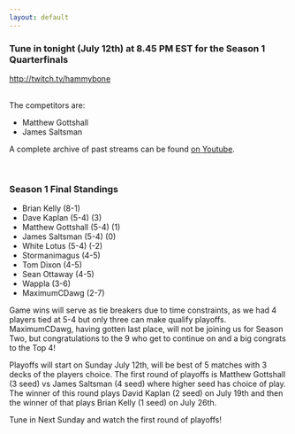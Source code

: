 ```yaml
---
layout: default
---
```


### Tune in tonight (July 12th) at 8.45 PM EST for the Season 1 Quarterfinals
<a href="http://twitch.tv/hammybone">http://twitch.tv/hammybone</a>

<br />
The competitors are:

- Matthew Gottshall
- James Saltsman

A complete archive of past streams can be found <a href="https://www.youtube.com/user/SpaceStormy/videos">on Youtube</a>.

<br />

### Season 1 Final Standings

- Brian Kelly (8-1)
- Dave Kaplan (5-4) (3)
- Matthew Gottshall (5-4) (1)
- James Saltsman (5-4) (0)
- White Lotus (5-4) (-2)
- Stormanimagus (4-5)
- Tom Dixon (4-5)
- Sean Ottaway (4-5)
- Wappla (3-6)
- MaximumCDawg (2-7)

Game wins will serve as tie breakers due to time constraints, as we had 4 players tied at 5-4 but only three can make qualify playoffs. MaximumCDawg, having gotten last place, will not be joining us for Season Two, but congratulations to the 9 who get to continue on and a big congrats to the Top 4!

Playoffs will start on Sunday July 12th, will be best of 5 matches with 3 decks of the players choice. The first round of playoffs is Matthew Gottshall (3 seed) vs James Saltsman (4 seed) where higher seed has choice of play. The winner of this round plays David Kaplan (2 seed) on July 19th and then the winner of that plays Brian Kelly (1 seed) on July 26th.

Tune in Next Sunday and watch the first round of playoffs!
